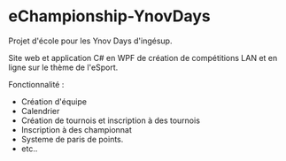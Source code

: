 # eChampionship-YnovDays

Projet d'école pour les Ynov Days d'ingésup.

Site web et application C# en WPF de création de compétitions LAN et en ligne sur le thème de l'eSport. 

Fonctionnalité : 
- Création d'équipe
- Calendrier
- Création de tournois et inscription à des tournois
- Inscription à des championnat
- Systeme de paris de points.
- etc..
